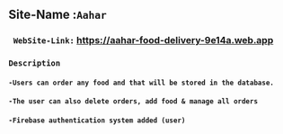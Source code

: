 
## Site-Name :`Aahar`

### ` WebSite-Link:` https://aahar-food-delivery-9e14a.web.app


### `Description`
#### `-Users can order any food and that will be stored in the database.`
#### `-The user can also delete orders, add food & manage all orders`
#### `-Firebase authentication system added (user)`

